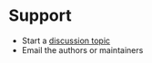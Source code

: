 # Support

* Start a [discussion topic](https://github.com/biocypher/biotope/discussions)
* Email the authors or maintainers
